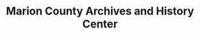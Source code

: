 ---
layout: repo
title: "Marion County Archives and History Center"
id: 2124
permalink: repos/2124/
---